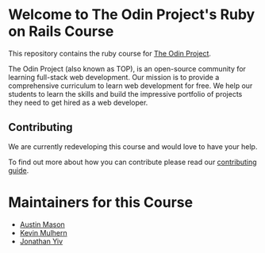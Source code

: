 # Welcome to The Odin Project's Ruby on Rails Course
This repository contains the ruby course for [The Odin Project](https://www.theodinproject.com).

The Odin Project (also known as TOP), is an open-source community for learning full-stack web development. Our mission is to provide a comprehensive curriculum to learn web development for free. We help our students to learn the skills and build the impressive portfolio of projects they need to get hired as a web developer.

## Contributing
We are currently redeveloping this course and would love to have your help.

To find out more about how you can contribute please read our [contributing guide](https://github.com/TheOdinProject/curriculum/wiki/Contributing-Guide).


# Maintainers for this Course
* [Austin Mason](https://github.com/CouchofTomato)
* [Kevin Mulhern](https://github.com/KevinMulhern)
* [Jonathan Yiv](https://github.com/JonathanYiv)
